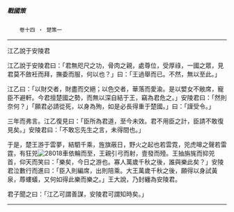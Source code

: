 

##### 戰國策
　　`卷十四 ‧ 楚策一`

* * *

江乙說于安陵君

江乙說于安陵君曰：「君無咫尺之功，骨肉之親，處尊位，受厚祿，一國之眾，見君莫不斂衽而拜，撫委而服，何以也？」曰：「王過舉而已。不然，無以至此。」

江乙曰：「以財交者，財盡而交絕；以色交者，華落而愛渝。是以嬖女不敝席，寵臣不避軒。今君擅楚國之勢，而無以深自結于王，竊為君危之。」安陵君曰：「然則奈何？」「願君必請從死，以身為殉，如是必長得重于楚國。」曰：「謹受令。」

三年而弗言。江乙復見曰：「臣所為君道，至今未效。君不用臣之計，臣請不敢復見矣。」安陵君曰：「不敢忘先生之言，未得間也。」

于是，楚王游于雲夢，結駟千乘，旌旗蔽日，野火之起也若雲霓，兕虎嗥之聲若雷霆，有狂兕![28018](../../imgs/28018.gif)車依輪而至，王親引弓而射，壹發而殪。王抽旃旄而抑兕首，仰天而笑曰：「樂矣，今日之游也。寡人萬歲千秋之後，誰與樂此矣？」安陵君泣數行而進曰：「臣入則編席，出則陪乘。大王萬歲千秋之後，願得以身試黃泉，蓐螻蟻，又何如得此樂而樂之。」王大說，乃封纏為安陵君。

君子聞之曰：「江乙可謂善謀，安陵君可謂知時矣。」

* * *

